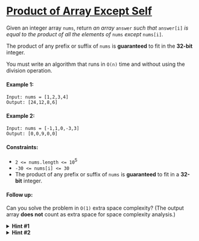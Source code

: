 # [Product of Array Except Self](https://leetcode.com/explore/interview/card/top-interview-questions-hard/116/array-and-strings/827/)

Given an integer array `nums`, return *an array* `answer` *such that* `answer[i]` *is equal to the product of all the elements of* `nums` *except* `nums[i]`.  

The product of any prefix or suffix of `nums` is **guaranteed** to fit in the **32-bit** integer.  

You must write an algorithm that runs in `O(n)` time and without using the division operation.  

#### Example 1:
```
Input: nums = [1,2,3,4]
Output: [24,12,8,6]
```

#### Example 2:
```
Input: nums = [-1,1,0,-3,3]
Output: [0,0,9,0,0]
```

#### Constraints:
- `2 <= nums.length <= 10`<sup>5</sup>
- `-30 <= nums[i] <= 30`
- The product of any prefix or suffix of `nums` is **guaranteed** to fit in a **32-bit** integer.

#### Follow up:
Can you solve the problem in `O(1)` extra space complexity? (The output array **does not** count as extra space for space complexity analysis.)

<details>
<summary><b>Hint #1</b></summary>
Think how you can efficiently utilize prefix and suffix products to calculate the product of all elements except self for each index. Can you pre-compute the prefix and suffix products in linear time to avoid redundant calculations?
</details>

<details>
<summary><b>Hint #2</b></summary>
Can you minimize additional space usage by reusing memory or modifying the input array to store intermediate results?
</details>
